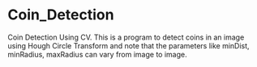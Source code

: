 # Coin_Detection
Coin Detection Using CV.
This is a program to detect coins in an image using Hough Circle Transform and note that the parameters like minDist, minRadius, maxRadius can vary from image to image.
